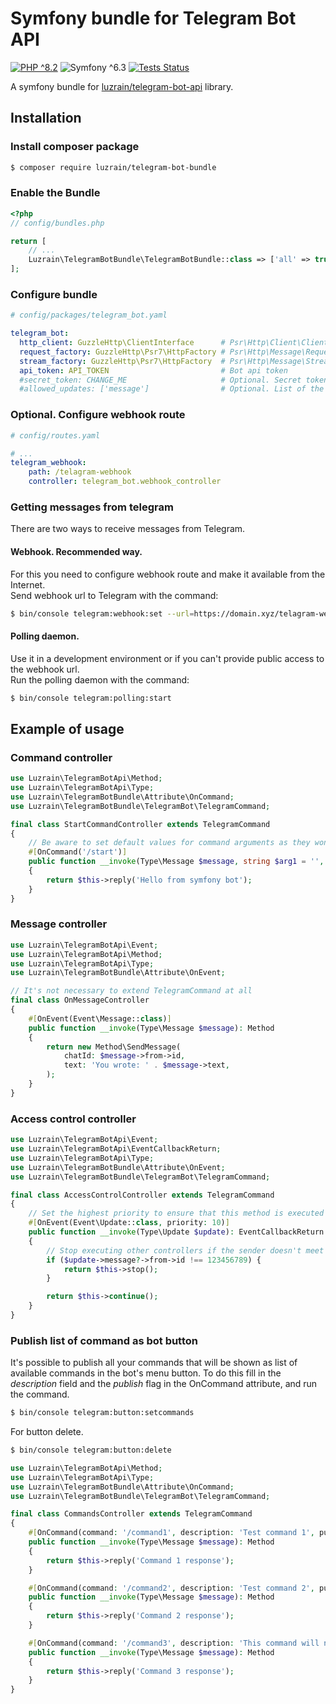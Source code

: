 # Symfony bundle for Telegram Bot API

[![PHP ^8.2](https://img.shields.io/badge/PHP-^8.2-777bb3.svg?style=flat)](https://www.php.net/releases/8.2/en.php)
![Symfony ^6.3](https://img.shields.io/badge/Symfony-^6.3-374151.svg?style=flat)
[![Tests Status](https://img.shields.io/github/actions/workflow/status/luzrain/telegram-bot-bundle/tests.yaml?branch=master)](../../actions/workflows/tests.yaml)

A symfony bundle for [luzrain/telegram-bot-api](https://github.com/luzrain/telegram-bot-api) library.

## Installation
### Install composer package
``` bash
$ composer require luzrain/telegram-bot-bundle
```

### Enable the Bundle
```php
<?php
// config/bundles.php

return [
    // ...
    Luzrain\TelegramBotBundle\TelegramBotBundle::class => ['all' => true],
];
```

### Configure bundle
```yaml
# config/packages/telegram_bot.yaml

telegram_bot:
  http_client: GuzzleHttp\ClientInterface      # Psr\Http\Client\ClientInterface implementation
  request_factory: GuzzleHttp\Psr7\HttpFactory # Psr\Http\Message\RequestFactoryInterface implementation
  stream_factory: GuzzleHttp\Psr7\HttpFactory  # Psr\Http\Message\StreamFactoryInterface implementation
  api_token: API_TOKEN                         # Bot api token
  #secret_token: CHANGE_ME                     # Optional. Secret token to protect webhook endpoint from unauthenticated requests (update webhook url after change)
  #allowed_updates: ['message']                # Optional. List of the update types you want your bot to receive (update webhook url after change)
```

### Optional. Configure webhook route
```yaml
# config/routes.yaml

# ...
telegram_webhook:
    path: /telagram-webhook
    controller: telegram_bot.webhook_controller
```

### Getting messages from telegram
There are two ways to receive messages from Telegram.
#### Webhook. Recommended way.
For this you need to configure webhook route and make it available from the Internet.  
Send webhook url to Telegram with the command:  
``` bash
$ bin/console telegram:webhook:set --url=https://domain.xyz/telagram-webhook
```

#### Polling daemon.  
Use it in a development environment or if you can't provide public access to the webhook url.  
Run the polling daemon with the command:  
``` bash
$ bin/console telegram:polling:start
```

## Example of usage
### Command controller
```php
use Luzrain\TelegramBotApi\Method;
use Luzrain\TelegramBotApi\Type;
use Luzrain\TelegramBotBundle\Attribute\OnCommand;
use Luzrain\TelegramBotBundle\TelegramBot\TelegramCommand;

final class StartCommandController extends TelegramCommand
{
    // Be aware to set default values for command arguments as they won't necessarily will be passed
    #[OnCommand('/start')]
    public function __invoke(Type\Message $message, string $arg1 = '', string $arg2 = ''): Method
    {
        return $this->reply('Hello from symfony bot');
    }
}
```

### Message controller
```php
use Luzrain\TelegramBotApi\Event;
use Luzrain\TelegramBotApi\Method;
use Luzrain\TelegramBotApi\Type;
use Luzrain\TelegramBotBundle\Attribute\OnEvent;

// It's not necessary to extend TelegramCommand at all
final class OnMessageController
{
    #[OnEvent(Event\Message::class)]
    public function __invoke(Type\Message $message): Method
    {
        return new Method\SendMessage(
            chatId: $message->from->id,
            text: 'You wrote: ' . $message->text,
        );
    }
}
```

### Access control controller
```php
use Luzrain\TelegramBotApi\Event;
use Luzrain\TelegramBotApi\EventCallbackReturn;
use Luzrain\TelegramBotApi\Type;
use Luzrain\TelegramBotBundle\Attribute\OnEvent;
use Luzrain\TelegramBotBundle\TelegramBot\TelegramCommand;

final class AccessControlController extends TelegramCommand
{
    // Set the highest priority to ensure that this method is executed before any others.
    #[OnEvent(Event\Update::class, priority: 10)]
    public function __invoke(Type\Update $update): EventCallbackReturn
    {
        // Stop executing other controllers if the sender doesn't meet some conditions
        if ($update->message?->from->id !== 123456789) {
            return $this->stop();
        }

        return $this->continue();
    }
}
```

### Publish list of command as bot button
It's possible to publish all your commands that will be shown as list of available commands in the bot's menu button.
To do this fill in the _description_ field and the _publish_ flag in the OnCommand attribute, and run the command.
``` bash
$ bin/console telegram:button:setcommands
```

For button delete.
``` bash
$ bin/console telegram:button:delete
```

```php
use Luzrain\TelegramBotApi\Method;
use Luzrain\TelegramBotApi\Type;
use Luzrain\TelegramBotBundle\Attribute\OnCommand;
use Luzrain\TelegramBotBundle\TelegramBot\TelegramCommand;

final class CommandsController extends TelegramCommand
{
    #[OnCommand(command: '/command1', description: 'Test command 1', publish: true)]
    public function __invoke(Type\Message $message): Method
    {
        return $this->reply('Command 1 response');
    }

    #[OnCommand(command: '/command2', description: 'Test command 2', publish: true)]
    public function __invoke(Type\Message $message): Method
    {
        return $this->reply('Command 2 response');
    }

    #[OnCommand(command: '/command3', description: 'This command will not be published', publish: false)]
    public function __invoke(Type\Message $message): Method
    {
        return $this->reply('Command 3 response');
    }
}
```